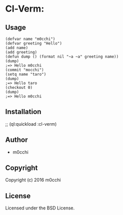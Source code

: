 # Cl-Verm: 

## Usage
```common-lisp
(defvar name "m0cchi")
(defvar greeting "Hello")
(add name)
(add greeting)
(defun dump () (format nil "~a ~a" greeting name))
(dump)
;=> Hello m0cchi
(commit "mocchi")
(setq name "taro")
(dump)
;=> Hello taro
(checkout 0)
(dump)
;=> Hello m0cchi
```

## Installation
;; (ql:quickload :cl-verm)
## Author

* m0cchi

## Copyright

Copyright (c) 2016 m0cchi

## License

Licensed under the BSD License.
